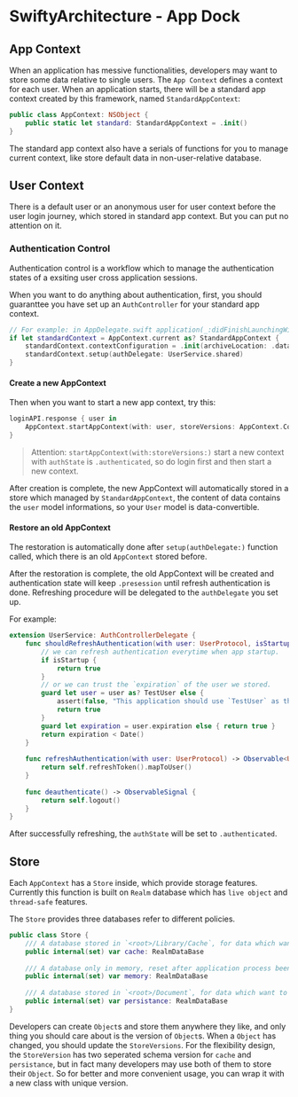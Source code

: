 #  SwiftyArchitecture - App Dock

## App Context

When an application has messive functionalities, developers may want to store some data relative to single users. The `App Context` defines a context for each user. When an application starts, there will be a standard app context created by this framework, named `StandardAppContext`:

```swift
public class AppContext: NSObject {
    public static let standard: StandardAppContext = .init()
}
``` 

The standard app context also have a serials of functions for you to manage current context, like store default data in non-user-relative database.

## User Context

There is a default user or an anonymous user for user context before the user login journey, which stored in standard app context. But you can put no attention on it.

### Authentication Control

Authentication control is a workflow which to manage the authentication states of a exsiting user cross application sessions.

When you want to do anything about authentication, first, you should guaranttee you have set up an `AuthController` for your standard app context.

```swift
// For example: in AppDelegate.swift application(_:didFinishLaunchingWithOptions:) -> Bool
if let standardContext = AppContext.current as? StandardAppContext {
    standardContext.contextConfiguration = .init(archiveLocation: .database)
    standardContext.setup(authDelegate: UserService.shared)
}
```

#### Create a new AppContext

Then when you want to start a new app context, try this:
```swift
loginAPI.response { user in
    AppContext.startAppContext(with: user, storeVersions: AppContext.Consts.storeVersions)
}
```
> Attention: `startAppContext(with:storeVersions:)` start a new context with `authState` is `.authenticated`, so do login first and then start a new context.

After creation is complete, the new AppContext will automatically stored in a store which managed by `StandardAppContext`, the content of data contains the `user` model informations, so your `User` model is data-convertible.

#### Restore an old AppContext

The restoration is automatically done after `setup(authDelegate:)` function called, which there is an old `AppContext` stored before.

After the restoration is complete, the old AppContext will be created and authentication state will keep `.presession` until refresh authentication is done. Refreshing procedure will be delegated to the `authDelegate` you set up.

For example:

```swift
extension UserService: AuthControllerDelegate {
    func shouldRefreshAuthentication(with user: UserProtocol, isStartup: Bool) -> Bool {
        // we can refresh authentication everytime when app startup.
        if isStartup {
            return true
        }
        // or we can trust the `expiration` of the user we stored.
        guard let user = user as? TestUser else {
            assert(false, "This application should use `TestUser` as the UserProtocol.")
            return true
        }
        guard let expiration = user.expiration else { return true }
        return expiration < Date()
    }
    
    func refreshAuthentication(with user: UserProtocol) -> Observable<UserProtocol> {
        return self.refreshToken().mapToUser()
    }
    
    func deauthenticate() -> ObservableSignal {
        return self.logout()
    }
}
``` 

After successfully refreshing, the `authState` will be set to `.authenticated`.

## Store 

Each `AppContext` has a `Store` inside, which provide storage features. Currently this function is built on `Realm` database which has `live object` and `thread-safe` features.

The `Store` provides three databases refer to different policies. 

```swift
public class Store {
    /// A database stored in `<root>/Library/Cache`, for data which want to keep for a while and unnecessary, may get deleted by system when disk free capicity is running low.
    public internal(set) var cache: RealmDataBase
    
    /// A database only in memory, reset after application process been killed.
    public internal(set) var memory: RealmDataBase
    
    /// A database stored in `<root>/Document`, for data which want to keep it until developer deleted it.
    public internal(set) var persistance: RealmDataBase
}
```

Developers can create `Object`s and store them anywhere they like, and only thing you should care about is the version of `Object`s. When a `Object` has changed, you should update the `StoreVersions`. For the flexibility design, the `StoreVersion` has two seperated schema version for `cache` and `persistance`, but in fact many developers may use both of them to store their `Object`. So for better and more convenient usage, you can wrap it with a new class with unique version.
